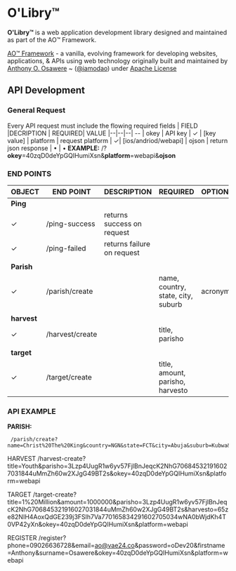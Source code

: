 # O'Libry™
**O'Libry™** is a web application development library designed and maintained as part of the AO™ Framework.

[AO™ Framework](https://vae24.com/ao) - a vanilla, evolving framework for developing websites, applications, & APIs using web technology originally built and maintained by [Anthony O. Osawere](https://www.osawere.com) ~ ([@iamodao](https://twitter.com/iamodao)) under [Apache License](https://www.apache.org/licenses/LICENSE-2.0)



## API  Development

### General Request
Every API request must include the flowing required fields
|  FIELD |DECRIPTION | REQUIRED|  VALUE
|--|--|--| --
| okey | API key | ✓ |  [key value]
| platform | request platform | ✓|  [ios/andriod/webapi]
| ojson | return json response | • | •
**EXAMPLE:**
/?**okey**=40zqD0deYpGQIHumiXsn&**platform**=webapi&**ojson**

### END POINTS
| OBJECT | END POINT | DESCRIPTION | REQUIRED | OPTIONAL
| -- | -- | -- | -- | --
| **Ping** |
|✓| /ping-success | returns success on request
|✓ | /ping-failed | returns failure on request
| |
| **Parish** |
|✓|/parish/create ||name, country, state, city, suburb |acronym
| |
| **harvest** |
|✓|/harvest/create ||title, parisho |
| |
| **target** |
|✓|/target/create ||title, amount, parisho, harvesto |


### API EXAMPLE

 **PARISH:**

     /parish/create?name=Christ%20The%20King&country=NGN&state=FCT&city=Abuja&suburb=Kubwa&okey=40zqD0deYpGQIHumiXsn&platform=webapi

HARVEST
	/harvest-create?title=Youth&parisho=3Lzp4UugR1w6yv57FjlBnJeqcK2NhG706845321916027031844uMmZh60w2XJgG49BT2s&okey=40zqD0deYpGQIHumiXsn&platform=webapi

TARGET
	/target-create?title=1%20Million&amount=1000000&parisho=3Lzp4UugR1w6yv57FjlBnJeqcK2NhG706845321916027031844uMmZh60w2XJgG49BT2s&harvesto=65ze82NIH4AoxQdGE239j3FSlh7Va770165834291602705034wNA0bWjdKh4T0VP42yXn&okey=40zqD0deYpGQIHumiXsn&platform=webapi


REGISTER
	/register?phone=09026636728&email=ao@vae24.co&password=oDev20&firstname=Anthony&surname=Osawere&okey=40zqD0deYpGQIHumiXsn&platform=webapi
